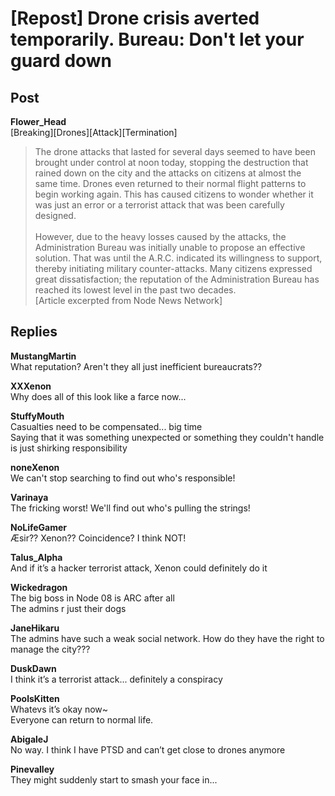 # [Repost] Drone crisis averted temporarily. Bureau: Don't let your guard down
## Post
**Flower_Head**<br>
[Breaking][Drones][Attack][Termination]<br>
> The drone attacks that lasted for several days seemed to have been brought under control at noon today, stopping the destruction that rained down on the city and the attacks on citizens at almost the same time. Drones even returned to their normal flight patterns to begin working again. This has caused citizens to wonder whether it was just an error or a terrorist attack that was been carefully designed.<br>
> <br>
> However, due to the heavy losses caused by the attacks, the Administration Bureau was initially unable to propose an effective solution. That was until the A.R.C. indicated its willingness to support, thereby initiating military counter-attacks. Many citizens expressed great dissatisfaction; the reputation of the Administration Bureau has reached its lowest level in the past two decades.<br>
[Article excerpted from Node News Network]
## Replies
**MustangMartin**<br>
What reputation? Aren't they all just inefficient bureaucrats??

**XXXenon**<br>
Why does all of this look like a farce now...

**StuffyMouth**<br>
Casualties need to be compensated... big time<br>
Saying that it was something unexpected or something they couldn't handle is just shirking responsibility

**noneXenon**<br>
We can't stop searching to find out who's responsible!

**Varinaya**<br>
The fricking worst! We'll find out who's pulling the strings!

**NoLifeGamer**<br>
Æsir?? Xenon??  Coincidence? I think NOT!

**Talus_Alpha**<br>
And if it’s a hacker terrorist attack, Xenon could definitely do it

**Wickedragon**<br>
The big boss in Node 08 is ARC after all<br>
The admins r just their dogs

**JaneHikaru**<br>
The admins have such a weak social network. How do they have the right to manage the city???

**DuskDawn**<br>
I think it’s a terrorist attack... definitely a conspiracy

**PoolsKitten**<br>
Whatevs it’s okay now~<br>
Everyone can return to normal life.

**AbigaleJ**<br>
No way. I think I have PTSD and can’t get close to drones anymore

**Pinevalley**<br>
They might suddenly start to smash your face in...

